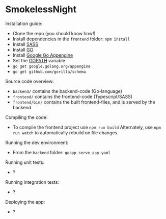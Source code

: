 # SmokelessNight

Installation guide:
* Clone the repo (you should know how!)
* Install dependencies in the `frontend` folder: `npm install`
* Install [SASS](http://sass-lang.com/install)
* Install [GO](https://golang.org/doc/install)
* Install [Google Go Appengine](https://cloud.google.com/appengine/docs/go/download)
* Set the [GOPATH](https://golang.org/doc/code.html#GOPATH) variable
* `go get google.golang.org/appengine`
* `go get github.com/gorilla/schema`


Source code overview:
* `backend/` contains the backend-code (Go-language)
* `frontend/` contains the frontend-code (Typescript/SASS)
* `frontend/bin/` contains the built frontend-files, and is served by the backend


Compiling the code:
* To compile the frontend project use `npm run build`
Alternately, use `npm run watch` to automatically rebuild on file changes.


Running the dev environment:
* From the `backend` folder: `goapp serve app.yaml`


Running unit tests:
* ?


Running integration tests:
* ?


Deploying the app:
* ?

